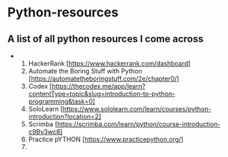 # Python-resources
## A list of all python resources I come across 

* 1. HackerRank [https://www.hackerrank.com/dashboard]
  2. Automate the Boring Stuff with Python [https://automatetheboringstuff.com/2e/chapter0/]
  3. Codex [https://thecodex.me/app/learn?contentType=topic&slug=introduction-to-python-programming&task=0]
  4. SoloLearn [https://www.sololearn.com/learn/courses/python-introduction?location=2]
  5. Scrimba [https://scrimba.com/learn/python/course-introduction-c9Bv3wc8]
  6. Practice pYTHON [https://www.practicepython.org/]
  7. 

